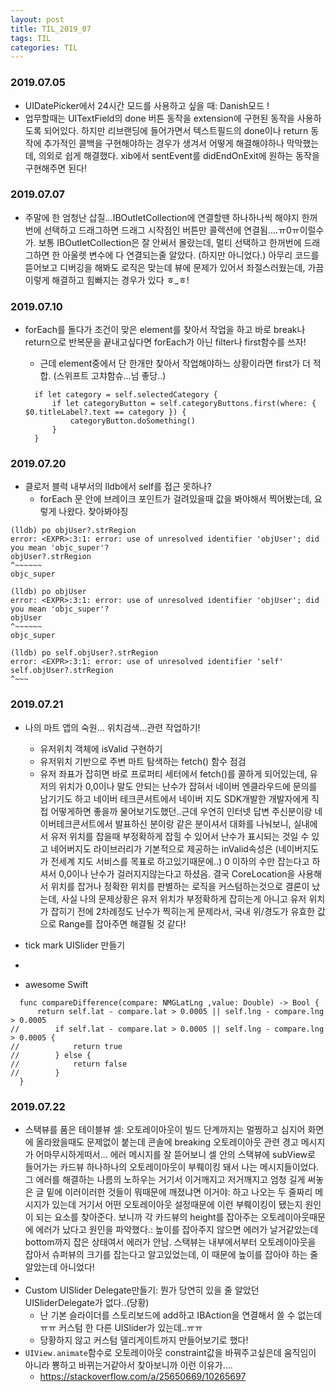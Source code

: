 ```yaml
---
layout: post
title: TIL_2019_07
tags: TIL
categories: TIL
---
```


### 2019.07.05
- UIDatePicker에서 24시간 모드를 사용하고 싶을 때: Danish모드 !
- 업무할때는 UITextField의 done 버튼 동작을 extension에 구현된 동작을 사용하도록 되어있다. 하지만 리브랜딩에 들어가면서 텍스트필드의 done이나 return 동작에 추가적인 콜백을 구현해야하는 경우가 생겨서 어떻게 해결해야하나 막막했는데, 의외로 쉽게 해결했다. xib에서 sentEvent를 didEndOnExit에 원하는 동작을 구현해주면 된다!


### 2019.07.07
- 주말에 한 엄청난 삽질...IBOutletCollection에 연결할땐 하나하나씩 해야지 한꺼번에 선택하고 드래그하면 드래그 시작점인 버튼만 콜렉션에 연결됨....ㅠ0ㅠ이럴수가. 보통 IBOutletCollection은 잘 안써서 몰랐는데, 멀티 선택하고 한꺼번에 드래그하면 한 아울렛 변수에 다 연결되는줄 알았다. (하지만 아니었다.) 아무리 코드를 뜯어보고 디버깅을 해봐도 로직은 맞는데 뷰에 문제가 있어서 좌절스러웠는데, 가끔 이렇게 해결하고 힘빠지는 경우가 있다 ㅎ_ㅎ!

### 2019.07.10
- forEach를 돌다가 조건이 맞은 element를 찾아서 작업을 하고 바로 break나 return으로 반복문을 끝내고싶다면 forEach가 아닌 filter나 first함수를 쓰자!
  - 근데 element중에서 단 한개만 찾아서 작업해야하느 상황이라면 first가 더 적합. (스위프트 고챠함슈...넘 좋당..)

  ```
    if let category = self.selectedCategory {
        if let categoryButton = self.categoryButtons.first(where: { $0.titleLabel?.text == category }) {
            categoryButton.doSomething()
        }
    }
  ```


### 2019.07.20
- 클로저 블럭 내부서의 lldb에서 self를 접근 못하나?
  - forEach 문 안에 브레이크 포인트가 걸려있을때 값을 봐야해서 찍어봤는데, 요렇게 나왔다.
  찾아봐야징
```
(lldb) po objUser?.strRegion
error: <EXPR>:3:1: error: use of unresolved identifier 'objUser'; did you mean 'objc_super'?
objUser?.strRegion
^~~~~~~
objc_super

(lldb) po objUser
error: <EXPR>:3:1: error: use of unresolved identifier 'objUser'; did you mean 'objc_super'?
objUser
^~~~~~~
objc_super

(lldb) po self.objUser?.strRegion
error: <EXPR>:3:1: error: use of unresolved identifier 'self'
self.objUser?.strRegion
^~~~
```

### 2019.07.21
- 나의 마트 앱의 숙원... 위치검색...관련 작업하기!
  - 유저위치 객체에 isValid 구현하기
  - 유저위치 기반으로 주변 마트 탐색하는 fetch() 함수 점검
  - 유저 좌표가 잡히면 바로 프로퍼티 세터에서 fetch()를 콜하게 되어있는데, 유저의 위치가 0,0이나 말도 안되는 난수가 잡혀서 네이버 엔클라우드에 문의를 남기기도 하고 네이버 테크콘서트에서 네이버 지도 SDK개발한 개발자에게 직접 어떻게하면 좋을까 물어보기도했던..근데 우연히 인터넷 답변 주신분이랑 네이버테크콘서트에서 발표하신 분이랑 같은 분이셔서 대화를 나눠보니, 실내에서 유저 위치를 잡을때 부정확하게 잡힐 수 있어서 난수가 표시되는 것일 수 있고 네어버지도 라이브러리가 기본적으로 제공하는 inValid속성은 (네이버지도가 전세계 지도 서비스를 목표로 하고있기때문에..) 0 이하의 수만 잡는다고 하셔서 0,0이나 난수가 걸러지지않는다고 하셨음. 결국 CoreLocation을 사용해서 위치를 잡거나 정확한 위치를 판별하는 로직을 커스텀하는것으로 결론이 났는데, 사실 나의 문제상황은 유저 위치가 부정확하게 잡히는게 아니고 유저 위치가 잡히기 전에 2차례정도 난수가 찍히는게 문제라서, 국내 위/경도가 유효한 값으로 Range를 잡아주면 해결될 것 같다!

- tick mark UISlider 만들기
-

- awesome Swift
```
  func compareDifference(compare: NMGLatLng ,value: Double) -> Bool {
      return self.lat - compare.lat > 0.0005 || self.lng - compare.lng > 0.0005
//        if self.lat - compare.lat > 0.0005 || self.lng - compare.lng > 0.0005 {
//            return true
//        } else {
//            return false
//        }
  }
```

### 2019.07.22
- 스택뷰를 품은 테이블뷰 셀: 오토레이아웃이 빌드 단계까지는 멀쩡하고 심지어 화면에 올라왔을때도 문제없이 붙는데 콘솔에 breaking 오토레이아웃 관련 경고 메시지가 어마무시하게떠서... 에러 메시지를 잘 뜯어보니 셀 안의 스택뷰에 subView로 들어가는 카드뷰 하나하나의 오토레이아웃이 부뤠이킹 돼서 나는 메시지들이었다. 그 에러를 해결하는 나름의 노하우는 거기서 이거깨지고 저거깨지고 엄청 길게 써놓은 글 밑에 이러이러한 것들이 뭐때문에 깨졌냐면 이거야: 하고 나오는 두 줄짜리 메시지가 있는데 거기서 어떤 오토레이아웃 설정때문에 이런 부뤠이킹이 됐는지 원인이 되는 요소를 찾아준다. 보니까 각 카드뷰의 height를 잡아주는 오토레이아웃때문에 에러가 났다고 원인을 파악했다.: 높이를 잡아주지 않으면 에러가 날거같았는데 bottom까지 잡은 상태여서 에러가 안남. 스택뷰는 내부에서부터 오토레이아웃을 잡아서 슈퍼뷰의 크기를 잡는다고 알고있었는데, 이 때문에 높이를 잡아야 하는 줄 알았는데 아니었다!
-
- Custom UISlider Delegate만들기: 뭔가 당연히 있을 줄 알았던 UISliderDelegate가 없다..(당황)
  - 난 기본 슬라이더를 스토리보드에 add하고 IBAction을 연결해서 쓸 수 없는데ㅠㅠ 커스텀 한 다른 UISlider가 있는데..ㅠㅠ
  - 당황하지 않고 커스텀 델리게이트까지 만들어보기로 했다!
- `UIView.animate`함수로 오토레이아웃 constraint값을 바꿔주고싶은데 움직임이 아니라 뿅하고 바뀌는거같아서 찾아보니까 이런 이유가....
  - https://stackoverflow.com/a/25650669/10265697
